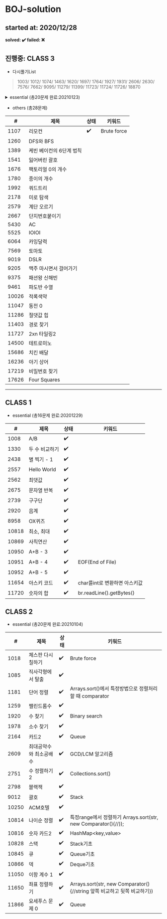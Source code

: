 # BOJ-solution
## started at: 2020/12/28

<b>solved: :heavy_check_mark:  failed: :x: </b>


## 진행중: CLASS 3

 - 다시풀기List

> 1003/
1012/
1074/
1463/
1620/
1697/
1764/
1927/
1931/
2606/
2630/
7576/
7662/
9095/
11279/
11399/
11723/
11724/
11726/
18870
  

<details> 
<summary> essential (총20문제 완료:20210123) </summary>
<div markdown="1">

|#|제목|상태|키워드|
|----|------------------|------------------|---|
|1003|피보나치 함수|:heavy_check_mark:|
|1012|유기농 배추|:heavy_check_mark:|DFS,BFS
|1074|Z|:heavy_check_mark:|재귀
|1463|1로 만들기|:heavy_check_mark:|DP
|1620|나는야 포켓몬 마스터 이다솜|:heavy_check_mark:|HashMap
|1697|숨바꼭질|:heavy_check_mark:|queue,deque
|1764|듣보잡|:heavy_check_mark:|
|1927|최소 힙|:heavy_check_mark:|priority queue (min heap)
|1931|회의실의 배정|:heavy_check_mark:|Greedy
|2606|바이러스|:heavy_check_mark:|그래프,dfs,bfs
|2630|색종이 만들기|:heavy_check_mark:|분할,재귀
|7576|토마토|:heavy_check_mark:|BFS
|7662|이중 우선순위 큐|:heavy_check_mark:|BinarySearch
|9095|1, 2, 3 더하기|:heavy_check_mark:|DP
|11279|최대 힙|:heavy_check_mark:|Python3 <code>import heapq</code>
|11399|ATM|:heavy_check_mark:|
|11723|집합|:heavy_check_mark:|
|11724|연결 요소의 개수|:heavy_check_mark:|그래프
|11726|2×n 타일링|:heavy_check_mark:|DP
|18870|좌표 압축|:heavy_check_mark:|정렬

</div>
</details>

 - others (총28문제)

|#|제목|상태|키워드|
|----|------------------|------------------|---|
|1107|리모컨|:heavy_check_mark:|Brute force|
|1260|DFS와 BFS
|1389|케빈 베이컨의 6단계 법칙
|1541|잃어버린 괄호
|1676|팩토리얼 0의 개수|
|1780|종이의 개수|
|1992|쿼드트리|
|2178|미로 탐색|
|2579|계단 오르기|
|2667|단지번호붙이기|
|5430|AC|
|5525|IOIOI
|6064|카잉달력
|7569|토마토|
|9019|DSLR|
|9205|맥주 마시면서 걸어가기
|9375|패션왕 신해빈
|9461|파도반 수열
|10026|적록색약
|11047|동전 0
|11286|절댓값 힙
|11403|경로 찾기
|11727|2xn 타일링2
|14500|테트로미노
|15686|치킨 배달
|16236|아기 상어
|17219|비밀번호 찾기
|17626|Four Squares
---

## CLASS 1

- essential (총16문제 완료:20201229)

|#|제목|상태|키워드|
|----|------------------|------------------|---|
|1008|A/B               |:heavy_check_mark:|
|1330|두 수 비교하기     |:heavy_check_mark:|
|2438|별 찍기 - 1        |:heavy_check_mark:|
|2557|Hello World       |:heavy_check_mark:|
|2562|최댓값|:heavy_check_mark:|
|2675|문자열 반복|:heavy_check_mark:|
|2739|구구단|:heavy_check_mark:|
|2920|음계|:heavy_check_mark:|
|8958|OX퀴즈|:heavy_check_mark:|
|10818|최소, 최대|:heavy_check_mark:|
|10869|사칙연산|:heavy_check_mark:|
|10950|A+B - 3|:heavy_check_mark:|
|10951|A+B - 4|:heavy_check_mark:|EOF(End of File)|
|10952|A+B - 5|:heavy_check_mark:|
|11654|아스키 코드|:heavy_check_mark:|char를int로 변환하면 아스키값|
|11720|숫자의 합|:heavy_check_mark:|br.readLine().getBytes()|

## CLASS 2

- essential (총20문제 완료:20210104)

|#|제목|상태|키워드|
|----|------------------|------------------|---|
|1018|체스판 다시 칠하기|:heavy_check_mark:|Brute force|
|1085|직사각형에서 탈출|:heavy_check_mark:|
|1181|단어 정렬|:heavy_check_mark:|Arrays.sort()에서 특정방법으로 정렬처리할 때 comparator
|1259|팰린드롬수|:heavy_check_mark:|
|1920|수 찾기|:heavy_check_mark:|Binary search
|1978|소수 찾기|:heavy_check_mark:|
|2164|카드2|:heavy_check_mark:|Queue
|2609|최대공약수와 최소공배수|:heavy_check_mark:|GCD/LCM 알고리즘
|2751|수 정렬하기2|:heavy_check_mark:|Collections.sort()
|2798|블랙잭|:heavy_check_mark:|
|9012|괄호|:heavy_check_mark:|Stack
|10250|ACM호텔|:heavy_check_mark:|
|10814|나이순 정렬|:heavy_check_mark:|특정range에서 정렬하기 Arrays.sort(str, new Comparator<String>(){//});
|10816|숫자 카드2|:heavy_check_mark:|HashMap<key,value>
|10828|스택|:heavy_check_mark:|Stack기초
|10845|큐|:heavy_check_mark:|Queue기초
|10866|덱|:heavy_check_mark:|Deque기초
|11050|이항 계수 1|:heavy_check_mark:
|11650|좌표 정렬하기|:heavy_check_mark:|Arrays.sort(str, new Comparator<String>(){//string 앞쪽 비교하고 뒷쪽 비교하기})
|11866|요세푸스 문제 0|:heavy_check_mark:|Queue


